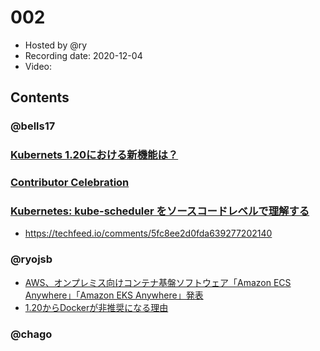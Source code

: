 # 002

- Hosted by @ry
- Recording date: 2020-12-04
- Video:

## Contents

### @bells17

### [Kubernets 1.20における新機能は？](https://www.linkedin.com/pulse/kubernets-120%25E3%2581%25AB%25E3%2581%258A%25E3%2581%2591%25E3%2582%258B%25E6%2596%25B0%25E6%25A9%259F%25E8%2583%25BD%25E3%2581%25AF-takao-shimizu/)


### [Contributor Celebration](https://www.kubernetes.dev/events/kcc2020/)

### [Kubernetes: kube-scheduler をソースコードレベルで理解する](https://ccvanishing.hateblo.jp/entry/2020/12/02/181155)

- https://techfeed.io/comments/5fc8ee2d0fda639277202140

### @ryojsb

- [AWS、オンプレミス向けコンテナ基盤ソフトウェア「Amazon ECS Anywhere」「Amazon EKS Anywhere」発表](https://www.publickey1.jp/blog/20/awsamazon_ecs_anywhereamazon_eks_anywhereaws_reinvent_2021.html)
- [1.20からDockerが非推奨になる理由](https://blog.inductor.me/entry/2020/12/03/061329)

### @chago
